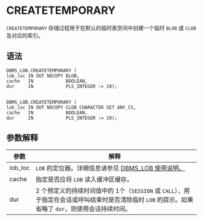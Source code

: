 CREATETEMPORARY 
====================================

`CREATETEMPORARY` 存储过程用于在默认的临时表空间中创建一个临时 `BLOB` 或 `CLOB` 及对应的索引。

语法 
-----------------------

```unknow
DBMS_LOB.CREATETEMPORARY (
lob_loc IN OUT NOCOPY BLOB,
cache   IN            BOOLEAN,
dur     IN            PLS_INTEGER := 10);


DBMS_LOB.CREATETEMPORARY (
lob_loc IN OUT NOCOPY CLOB CHARACTER SET ANY_CS,
cache   IN            BOOLEAN,
dur     IN            PLS_INTEGER := 10);
```



参数解释 
-------------------------



|   参数    |                                             解释                                             |
|---------|--------------------------------------------------------------------------------------------|
| lob_loc | `LOB` 的定位器。详细信息请参见 [DBMS_LOB 使用说明。](/zh-CN/9.pl-reference/13.pl-system-package/8.DBMS_LOB/1.dbms_lob-overview.md)                   |
| cache   | 指定是否应将 `LOB` 读入缓冲区缓存。                                                                      |
| dur     | 2 个预定义的持续时间值中的 1个（`SESSION` 或 `CALL`），用于指定在会话或呼叫结束时是否清除临时 `LOB` 的提示。如果省略了 `dur`，则使用会话持续时间。 |



